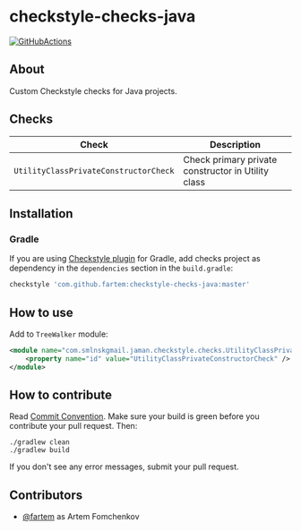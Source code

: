 # checkstyle-checks-java

[![GitHubActions](https://github.com/fartem/checkstyle-checks-java/workflows/Build/badge.svg)](https://github.com/fartem/checkstyle-checks-java/actions?query=workflow%3ABuild)

## About

Custom Checkstyle checks for Java projects.

## Checks

| Check | Description |
| --- | --- |
| `UtilityClassPrivateConstructorCheck` | Check primary private constructor in Utility class |

## Installation

### Gradle

If you are using [Checkstyle plugin](https://docs.gradle.org/current/userguide/checkstyle_plugin.html) for Gradle, add checks project as dependency in the `dependencies` section in the `build.gradle`:

```groovy
checkstyle 'com.github.fartem:checkstyle-checks-java:master'
```

## How to use

Add to `TreeWalker` module:

```xml
<module name="com.smlnskgmail.jaman.checkstyle.checks.UtilityClassPrivateConstructorCheck">
    <property name="id" value="UtilityClassPrivateConstructorCheck" />
</module>
```

## How to contribute

Read [Commit Convention](https://github.com/fartem/repository-rules/blob/master/commit-convention/COMMIT_CONVENTION.md). Make sure your build is green before you contribute your pull request. Then:

```shell
./gradlew clean
./gradlew build
```

If you don't see any error messages, submit your pull request.

## Contributors

- [@fartem](https://github.com/fartem) as Artem Fomchenkov
